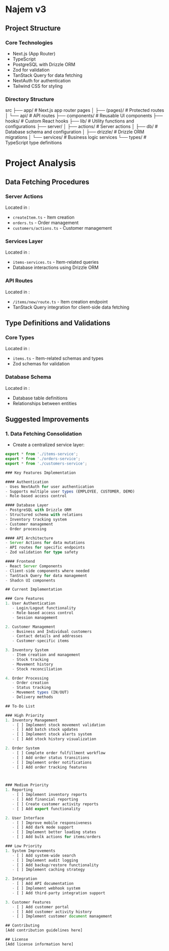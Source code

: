# Najem v3

## Project Structure

### Core Technologies
- Next.js (App Router)
- TypeScript
- PostgreSQL with Drizzle ORM
- Zod for validation
- TanStack Query for data fetching
- NextAuth for authentication
- Tailwind CSS for styling

### Directory Structure
src
├── app/                    # Next.js app router pages
│   ├── (pages)/           # Protected routes
│   └── api/               # API routes
├── components/            # Reusable UI components
├── hooks/                 # Custom React hooks
├── lib/                   # Utility functions and configurations
├── server/ │   ├── actions/          # Server actions
│   ├── db/               # Database schema and configuration
│   ├── drizzle/          # Drizzle ORM migrations
│   └── services/         # Business logic services
└── types/                # TypeScript type definitions

# Project Analysis

## Data Fetching Procedures

### Server Actions
Located in <mcfolder name="actions" path="/Users/malek/local_projects/najem_v3/src/server/actions"></mcfolder>:
- `createItem.ts` - Item creation
- `orders.ts` - Order management
- `customers/actions.ts` - Customer management

### Services Layer
Located in <mcfolder name="services" path="/Users/malek/local_projects/najem_v3/src/server/services"></mcfolder>:
- `items-services.ts` - Item-related queries
- Database interactions using Drizzle ORM

### API Routes
Located in <mcfolder name="api" path="/Users/malek/local_projects/najem_v3/src/app/api"></mcfolder>:
- `/items/new/route.ts` - Item creation endpoint
- TanStack Query integration for client-side data fetching

## Type Definitions and Validations

### Core Types
Located in <mcfolder name="types" path="/Users/malek/local_projects/najem_v3/src/types"></mcfolder>:
- `items.ts` - Item-related schemas and types
- Zod schemas for validation

### Database Schema
Located in <mcfile name="schema.ts" path="/Users/malek/local_projects/najem_v3/src/server/db/schema.ts"></mcfile>:
- Database table definitions
- Relationships between entities

## Suggested Improvements

### 1. Data Fetching Consolidation
- Create a centralized service layer:
```typescript:%2FUsers%2Fmalek%2Flocal_projects%2Fnajem_v3%2Fsrc%2Fserver%2Fservices%2Findex.ts
export * from './items-service';
export * from './orders-service';
export * from './customers-service';

### Key Features Implementation

#### Authentication
- Uses NextAuth for user authentication
- Supports multiple user types (EMPLOYEE, CUSTOMER, DEMO)
- Role-based access control

#### Database Layer
- PostgreSQL with Drizzle ORM
- Structured schema with relations
- Inventory tracking system
- Customer management
- Order processing

#### API Architecture
- Server Actions for data mutations
- API routes for specific endpoints
- Zod validation for type safety

#### Frontend
- React Server Components
- Client-side components where needed
- TanStack Query for data management
- Shadcn UI components

## Current Implementation

### Core Features
1. User Authentication
   - Login/Logout functionality
   - Role-based access control
   - Session management

2. Customer Management
   - Business and Individual customers
   - Contact details and addresses
   - Customer-specific items

3. Inventory System
   - Item creation and management
   - Stock tracking
   - Movement history
   - Stock reconciliation

4. Order Processing
   - Order creation
   - Status tracking
   - Movement types (IN/OUT)
   - Delivery methods

## To-Do List

### High Priority
1. Inventory Management
   - [ ] Implement stock movement validation
   - [ ] Add batch stock updates
   - [ ] Implement stock alerts system
   - [ ] Add stock history visualization

2. Order System
   - [ ] Complete order fulfillment workflow
   - [ ] Add order status transitions
   - [ ] Implement order notifications
   - [ ] Add order tracking features



### Medium Priority
1. Reporting
   - [ ] Implement inventory reports
   - [ ] Add financial reporting
   - [ ] Create customer activity reports
   - [ ] Add export functionality

2. User Interface
   - [ ] Improve mobile responsiveness
   - [ ] Add dark mode support
   - [ ] Implement better loading states
   - [ ] Add bulk actions for items/orders

### Low Priority
1. System Improvements
   - [ ] Add system-wide search
   - [ ] Implement audit logging
   - [ ] Add backup/restore functionality
   - [ ] Implement caching strategy

2. Integration
   - [ ] Add API documentation
   - [ ] Implement webhook system
   - [ ] Add third-party integration support

3. Customer Features
   - [ ] Add customer portal
   - [ ] Add customer activity history
   - [ ] Implement customer document management

## Contributing
[Add contribution guidelines here]

## License
[Add license information here]
